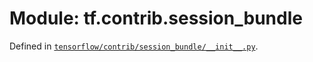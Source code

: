<div itemscope itemtype="http://developers.google.com/ReferenceObject">
<meta itemprop="name" content="tf.contrib.session_bundle" />
</div>

# Module: tf.contrib.session_bundle



Defined in [`tensorflow/contrib/session_bundle/__init__.py`](https://www.tensorflow.org/code/tensorflow/contrib/session_bundle/__init__.py).



